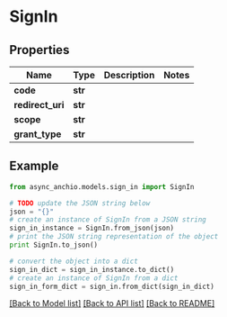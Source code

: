 # SignIn


## Properties

Name | Type | Description | Notes
------------ | ------------- | ------------- | -------------
**code** | **str** |  | 
**redirect_uri** | **str** |  | 
**scope** | **str** |  | 
**grant_type** | **str** |  | 

## Example

```python
from async_anchio.models.sign_in import SignIn

# TODO update the JSON string below
json = "{}"
# create an instance of SignIn from a JSON string
sign_in_instance = SignIn.from_json(json)
# print the JSON string representation of the object
print SignIn.to_json()

# convert the object into a dict
sign_in_dict = sign_in_instance.to_dict()
# create an instance of SignIn from a dict
sign_in_form_dict = sign_in.from_dict(sign_in_dict)
```
[[Back to Model list]](../README.md#documentation-for-models) [[Back to API list]](../README.md#documentation-for-api-endpoints) [[Back to README]](../README.md)


